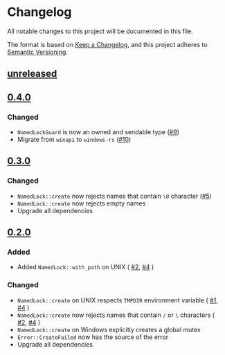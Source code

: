 # Changelog

All notable changes to this project will be documented in this file.

The format is based on [Keep a Changelog](https://keepachangelog.com/en/1.0.0/),
and this project adheres to [Semantic Versioning](https://semver.org/spec/v2.0.0.html).

## [unreleased]

## [0.4.0]

### Changed

- `NamedLockGuard` is now an owned and sendable type ([#9](https://github.com/oblique/named-lock/pull/9))
- Migrate from `winapi` to `windows-rs` ([#10](https://github.com/oblique/named-lock/pull/10))

## [0.3.0]

### Changed

- `NamedLock::create` now rejects names that contain `\0` character ([#5](https://github.com/oblique/named-lock/issues/5))
- `NamedLock::create` now rejects empty names
- Upgrade all dependencies

## [0.2.0]

### Added

- Added `NamedLock::with_path` on UNIX (
   [#2](https://github.com/oblique/named-lock/issues/2),
   [#4](https://github.com/oblique/named-lock/issues/4)
   )

### Changed

- `NamedLock::create` on UNIX respects `TMPDIR` environment variable (
   [#1](https://github.com/oblique/named-lock/issues/1),
   [#4](https://github.com/oblique/named-lock/issues/2)
   )
- `NamedLock::create` now rejects names that contain `/` or `\` characters (
   [#2](https://github.com/oblique/named-lock/issues/2),
   [#4](https://github.com/oblique/named-lock/issues/4)
   )
- `NamedLock::create` on Windows explicitly creates a global mutex
- `Error::CreateFailed` now has the source of the error
- Upgrade all dependencies


[unreleased]: https://github.com/oblique/named-lock/compare/0.4.0...HEAD
[0.4.0]: https://github.com/oblique/named-lock/compare/0.3.0...0.4.0
[0.3.0]: https://github.com/oblique/named-lock/compare/0.2.0...0.3.0
[0.2.0]: https://github.com/oblique/named-lock/compare/0.1.1...0.2.0
